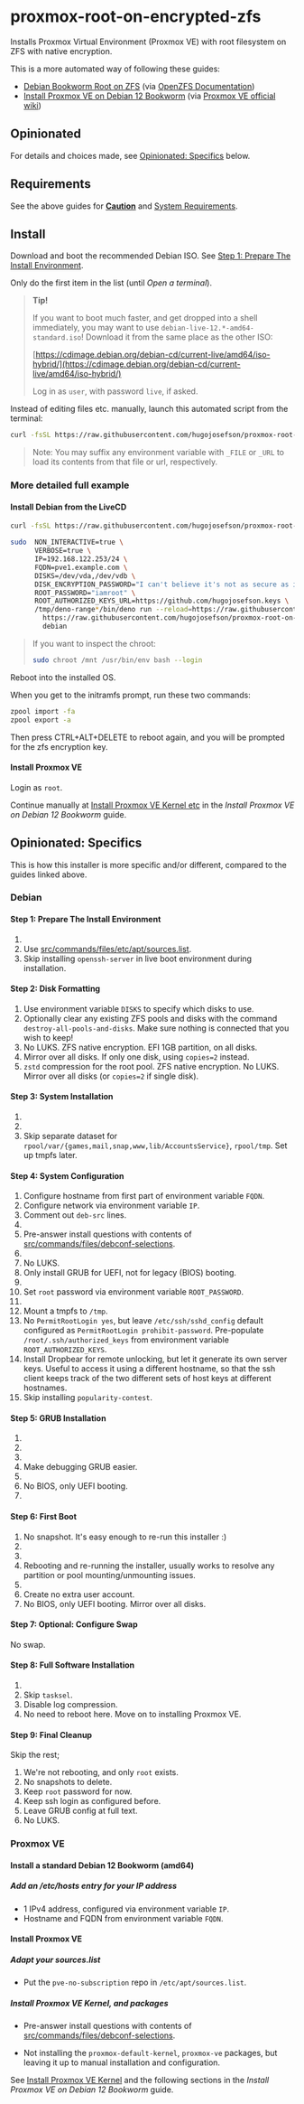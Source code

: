 # proxmox-root-on-encrypted-zfs

Installs Proxmox Virtual Environment (Proxmox VE) with root filesystem on ZFS
with native encryption.

This is a more automated way of following these guides:

- [Debian Bookworm Root on ZFS](https://openzfs.github.io/openzfs-docs/Getting%20Started/Debian/Debian%20Bookworm%20Root%20on%20ZFS.html)
  (via [OpenZFS Documentation](https://openzfs.github.io/openzfs-docs/))
- [Install Proxmox VE on Debian 12 Bookworm](https://pve.proxmox.com/wiki/Install_Proxmox_VE_on_Debian_12_Bookworm)
  (via [Proxmox VE official wiki](https://pve.proxmox.com/wiki))

## Opinionated

For details and choices made, see
[Opinionated: Specifics](#opinionated-specifics) below.

## Requirements

See the above guides for
[**Caution**](https://openzfs.github.io/openzfs-docs/Getting%20Started/Debian/Debian%20Bookworm%20Root%20on%20ZFS.html#id2)
and
[System Requirements](https://openzfs.github.io/openzfs-docs/Getting%20Started/Debian/Debian%20Bookworm%20Root%20on%20ZFS.html#system-requirements).

## Install

Download and boot the recommended Debian ISO. See
[Step 1: Prepare The Install Environment](https://openzfs.github.io/openzfs-docs/Getting%20Started/Debian/Debian%20Bookworm%20Root%20on%20ZFS.html#step-1-prepare-the-install-environment).

Only do the first item in the list (until _Open a terminal_).

> **Tip!**
>
> If you want to boot much faster, and get dropped into a shell immediately, you
> may want to use `debian-live-12.*-amd64-standard.iso`! Download it from the
> same place as the other ISO:
>
> [https://cdimage.debian.org/debian-cd/current-live/amd64/iso-hybrid/](https://cdimage.debian.org/debian-cd/current-live/amd64/iso-hybrid/)
>
> Log in as `user`, with password `live`, if asked.

Instead of editing files etc. manually, launch this automated script from the
terminal:

```bash
curl -fsSL https://raw.githubusercontent.com/hugojosefson/proxmox-root-on-encrypted-zfs/main/src/cli.ts | sudo sh -s --
```

> Note: You may suffix any environment variable with `_FILE` or `_URL` to load
> its contents from that file or url, respectively.

### More detailed full example

#### Install Debian from the LiveCD

```bash
curl -fsSL https://raw.githubusercontent.com/hugojosefson/proxmox-root-on-encrypted-zfs/main/src/cli.ts | sh -s --

sudo  NON_INTERACTIVE=true \
      VERBOSE=true \
      IP=192.168.122.253/24 \
      FQDN=pve1.example.com \
      DISKS=/dev/vda,/dev/vdb \
      DISK_ENCRYPTION_PASSWORD="I can't believe it's not as secure as it should be" \
      ROOT_PASSWORD="iamroot" \
      ROOT_AUTHORIZED_KEYS_URL=https://github.com/hugojosefson.keys \
      /tmp/deno-range*/bin/deno run --reload=https://raw.githubusercontent.com --unstable --allow-all \
        https://raw.githubusercontent.com/hugojosefson/proxmox-root-on-encrypted-zfs/main/src/cli.ts \
        debian
```

> If you want to inspect the chroot:
>
> ```bash
> sudo chroot /mnt /usr/bin/env bash --login
> ```

Reboot into the installed OS.

When you get to the initramfs prompt, run these two commands:

```sh
zpool import -fa
zpool export -a
```

Then press CTRL+ALT+DELETE to reboot again, and you will be prompted for the zfs
encryption key.

#### Install Proxmox VE

Login as `root`.

Continue manually at
[Install Proxmox VE Kernel etc](https://pve.proxmox.com/wiki/Install_Proxmox_VE_on_Debian_12_Bookworm#Install_the_Proxmox_VE_Kernel)
in the _Install Proxmox VE on Debian 12 Bookworm_ guide.

## Opinionated: Specifics

This is how this installer is more specific and/or different, compared to the
guides linked above.

### Debian

#### Step 1: Prepare The Install Environment

1.
2. Use
   [src/commands/files/etc/apt/sources.list](src/commands/files/etc/apt/sources.list).
3. Skip installing `openssh-server` in live boot environment during
   installation.

#### Step 2: Disk Formatting

1. Use environment variable `DISKS` to specify which disks to use.
2. Optionally clear any existing ZFS pools and disks with the command
   `destroy-all-pools-and-disks`. Make sure nothing is connected that you wish
   to keep!
3. No LUKS. ZFS native encryption. EFI 1GB partition, on all disks.
4. Mirror over all disks. If only one disk, using `copies=2` instead.
5. `zstd` compression for the root pool. ZFS native encryption. No LUKS. Mirror
   over all disks (or `copies=2` if single disk).

#### Step 3: System Installation

1.
2.
3. Skip separate dataset for
   `rpool/var/{games,mail,snap,www,lib/AccountsService}`, `rpool/tmp`. Set up
   tmpfs later.

#### Step 4: System Configuration

1. Configure hostname from first part of environment variable `FQDN`.
2. Configure network via environment variable `IP`.
3. Comment out `deb-src` lines.
4.
5. Pre-answer install questions with contents of
   [src/commands/files/debconf-selections](src/commands/files/debconf-selections).
6.
7. No LUKS.
8. Only install GRUB for UEFI, not for legacy (BIOS) booting.
9.
10. Set `root` password via environment variable `ROOT_PASSWORD`.
11.
12. Mount a tmpfs to `/tmp`.
13. No `PermitRootLogin yes`, but leave `/etc/ssh/sshd_config` default
    configured as `PermitRootLogin prohibit-password`. Pre-populate
    `/root/.ssh/authorized_keys` from environment variable
    `ROOT_AUTHORIZED_KEYS`.
14. Install Dropbear for remote unlocking, but let it generate its own server
    keys. Useful to access it using a different hostname, so that the ssh client
    keeps track of the two different sets of host keys at different hostnames.
15. Skip installing `popularity-contest`.

#### Step 5: GRUB Installation

1.
2.
3.
4. Make debugging GRUB easier.
5.
6. No BIOS, only UEFI booting.
7.

#### Step 6: First Boot

1. No snapshot. It's easy enough to re-run this installer :)
2.
3.
4. Rebooting and re-running the installer, usually works to resolve any
   partition or pool mounting/unmounting issues.
5.
6. Create no extra user account.
7. No BIOS, only UEFI booting. Mirror over all disks.

#### Step 7: Optional: Configure Swap

No swap.

#### Step 8: Full Software Installation

1.
2. Skip `tasksel`.
3. Disable log compression.
4. No need to reboot here. Move on to installing Proxmox VE.

#### Step 9: Final Cleanup

Skip the rest;

1. We're not rebooting, and only `root` exists.
2. No snapshots to delete.
3. Keep `root` password for now.
4. Keep ssh login as configured before.
5. Leave GRUB config at full text.
6. No LUKS.

### Proxmox VE

#### Install a standard Debian 12 Bookworm (amd64)

##### Add an /etc/hosts entry for your IP address

- 1 IPv4 address, configured via environment variable `IP`.
- Hostname and FQDN from environment variable `FQDN`.

#### Install Proxmox VE

##### Adapt your sources.list

- Put the `pve-no-subscription` repo in `/etc/apt/sources.list`.

##### Install Proxmox VE Kernel, and packages

- Pre-answer install questions with contents of
  [src/commands/files/debconf-selections](src/commands/files/debconf-selections).

- Not installing the `proxmox-default-kernel`, `proxmox-ve` packages, but
  leaving it up to manual installation and configuration.

See
[Install Proxmox VE Kernel](https://pve.proxmox.com/wiki/Install_Proxmox_VE_on_Debian_12_Bookworm#Install_the_Proxmox_VE_Kernel)
and the following sections in the _Install Proxmox VE on Debian 12 Bookworm_
guide.
